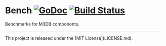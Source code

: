 # Bench [![GoDoc][doc-img]][doc] [![Build Status][ci-img]][ci]

Benchmarks for M3DB components.

<hr>
This project is released under the [MIT License](LICENSE.md).

[doc-img]: https://godoc.org/github.com/m3db/bench?status.svg
[doc]: https://godoc.org/github.com/m3db/bench
[ci-img]: https://travis-ci.org/m3db/bench.svg?branch=master
[ci]: https://travis-ci.org/m3db/bench
